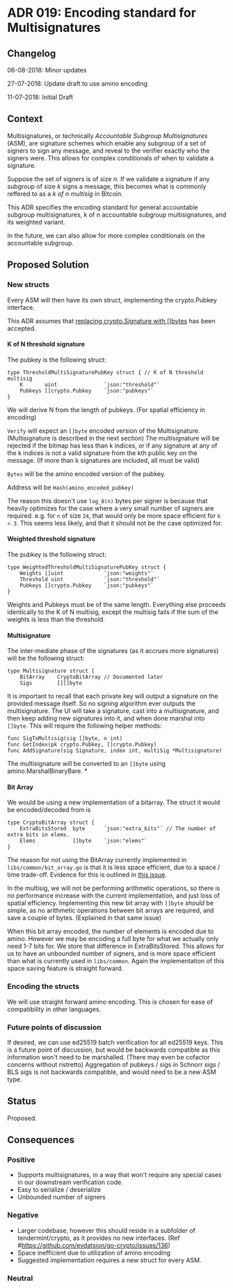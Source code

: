 # ADR 019: Encoding standard for Multisignatures

## Changelog

06-08-2018: Minor updates

27-07-2018: Update draft to use amino encoding

11-07-2018: Initial Draft

## Context

Multisignatures, or technically _Accountable Subgroup Multisignatures_ (ASM),
are signature schemes which enable any subgroup of a set of signers to sign any message,
and reveal to the verifier exactly who the signers were.
This allows for complex conditionals of when to validate a signature.

Suppose the set of signers is of size _n_.
If we validate a signature if any subgroup of size _k_ signs a message,
this becomes what is commonly reffered to as a _k of n multisig_ in Bitcoin.

This ADR specifies the encoding standard for general accountable subgroup multisignatures,
k of n accountable subgroup multisignatures, and its weighted variant.

In the future, we can also allow for more complex conditionals on the accountable subgroup.

## Proposed Solution

### New structs

Every ASM will then have its own struct, implementing the crypto.Pubkey interface.

This ADR assumes that [replacing crypto.Signature with []bytes](https://github.com/evdatsion/tendermint/issues/1957) has been accepted.

#### K of N threshold signature

The pubkey is the following struct:

```golang
type ThresholdMultiSignaturePubKey struct { // K of N threshold multisig
	K       uint               `json:"threshold"`
	Pubkeys []crypto.Pubkey    `json:"pubkeys"`
}
```

We will derive N from the length of pubkeys. (For spatial efficiency in encoding)

`Verify` will expect an `[]byte` encoded version of the Multisignature.
(Multisignature is described in the next section)
The multisignature will be rejected if the bitmap has less than k indices,
or if any signature at any of the k indices is not a valid signature from
the kth public key on the message.
(If more than k signatures are included, all must be valid)

`Bytes` will be the amino encoded version of the pubkey.

Address will be `Hash(amino_encoded_pubkey)`

The reason this doesn't use `log_8(n)` bytes per signer is because that heavily optimizes for the case where a very small number of signers are required.
e.g. for `n` of size `24`, that would only be more space efficient for `k < 3`.
This seems less likely, and that it should not be the case optimized for.

#### Weighted threshold signature

The pubkey is the following struct:

```golang
type WeightedThresholdMultiSignaturePubKey struct {
	Weights []uint             `json:"weights"`
	Threshold uint             `json:"threshold"`
	Pubkeys []crypto.Pubkey    `json:"pubkeys"`
}
```

Weights and Pubkeys must be of the same length.
Everything else proceeds identically to the K of N multisig,
except the multisig fails if the sum of the weights is less than the threshold.

#### Multisignature

The inter-mediate phase of the signatures (as it accrues more signatures) will be the following struct:

```golang
type Multisignature struct {
	BitArray    CryptoBitArray // Documented later
	Sigs        [][]byte
```

It is important to recall that each private key will output a signature on the provided message itself.
So no signing algorithm ever outputs the multisignature.
The UI will take a signature, cast into a multisignature, and then keep adding
new signatures into it, and when done marshal into `[]byte`.
This will require the following helper methods:

```golang
func SigToMultisig(sig []byte, n int)
func GetIndex(pk crypto.Pubkey, []crypto.Pubkey)
func AddSignature(sig Signature, index int, multiSig *Multisignature)
```

The multisignature will be converted to an `[]byte` using amino.MarshalBinaryBare. \*

#### Bit Array

We would be using a new implementation of a bitarray. The struct it would be encoded/decoded from is

```golang
type CryptoBitArray struct {
	ExtraBitsStored  byte      `json:"extra_bits"` // The number of extra bits in elems.
	Elems            []byte    `json:"elems"`
}
```

The reason for not using the BitArray currently implemented in `libs/common/bit_array.go`
is that it is less space efficient, due to a space / time trade-off.
Evidence for this is outlined in [this issue](https://github.com/evdatsion/tendermint/issues/2077).

In the multisig, we will not be performing arithmetic operations,
so there is no performance increase with the current implementation,
and just loss of spatial efficiency.
Implementing this new bit array with `[]byte` _should_ be simple, as no
arithmetic operations between bit arrays are required, and save a couple of bytes.
(Explained in that same issue)

When this bit array encoded, the number of elements is encoded due to amino.
However we may be encoding a full byte for what we actually only need 1-7 bits for.
We store that difference in ExtraBitsStored.
This allows for us to have an unbounded number of signers, and is more space efficient than what is currently used in `libs/common`.
Again the implementation of this space saving feature is straight forward.

### Encoding the structs

We will use straight forward amino encoding. This is chosen for ease of compatibility in other languages.

### Future points of discussion

If desired, we can use ed25519 batch verification for all ed25519 keys.
This is a future point of discussion, but would be backwards compatible as this information won't need to be marshalled.
(There may even be cofactor concerns without ristretto)
Aggregation of pubkeys / sigs in Schnorr sigs / BLS sigs is not backwards compatible, and would need to be a new ASM type.

## Status

Proposed.

## Consequences

### Positive

- Supports multisignatures, in a way that won't require any special cases in our downstream verification code.
- Easy to serialize / deserialize
- Unbounded number of signers

### Negative

- Larger codebase, however this should reside in a subfolder of tendermint/crypto, as it provides no new interfaces. (Ref #https://github.com/evdatsion/go-crypto/issues/136)
- Space inefficient due to utilization of amino encoding
- Suggested implementation requires a new struct for every ASM.

### Neutral
